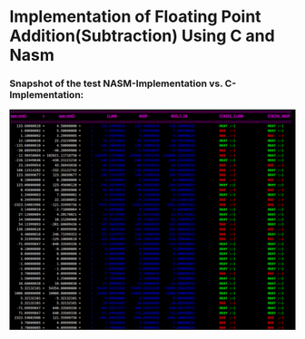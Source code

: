 # Implementation of Floating Point Addition(Subtraction) Using C and Nasm


### Snapshot of the test NASM-Implementation vs. C-Implementation:

 ![Alt text](https://github.com/BhekimpiloNdhlela/Floating-Point-Addition-Implementation/blob/master/imgs/screen_result.png)
